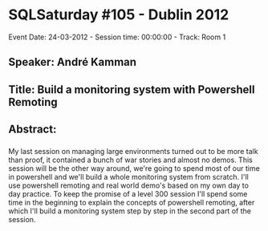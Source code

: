 # SQLSaturday #105 - Dublin 2012
Event Date: 24-03-2012 - Session time: 00:00:00 - Track: Room 1
## Speaker: André Kamman
## Title: Build a monitoring system with Powershell Remoting
## Abstract:
### 
My last session on managing large environments turned out to be more talk than proof, it contained a bunch of war stories and almost no demos.
This session will be the other way around, we're going to spend most of our time in powershell and we'll build a whole monitoring system from scratch.
I'll use powershell remoting and real world demo's based on my own day to day practice.
To keep the promise of a level 300 session I'll spend some time in the beginning to explain the concepts of powershell remoting,
after which I'll build a monitoring system step by step in the second part of the session.
